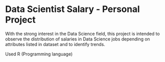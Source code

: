 # Data Scientist Salary - Personal Project

With the strong interest in the Data Science field, this project is intended to observe the distribution of salaries in Data Science jobs depending on attributes listed in dataset and to identify trends.

Used R (Programming language)

